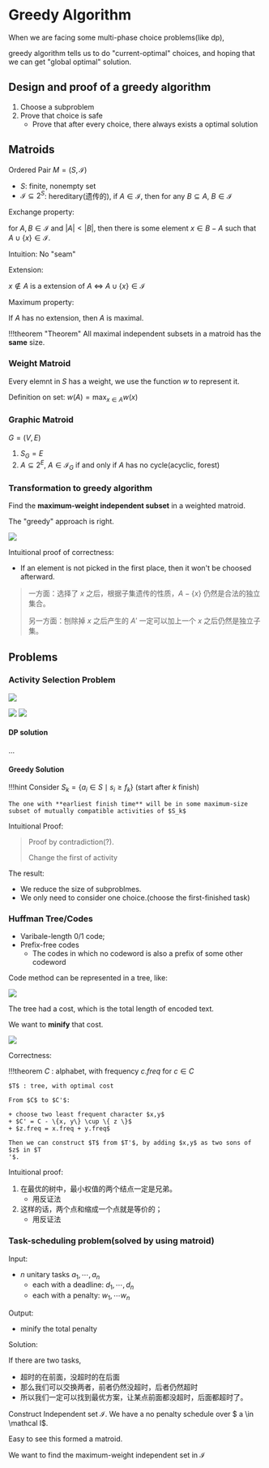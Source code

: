 # Greedy Algorithm

When we are facing some multi-phase choice problems(like dp),
 
greedy algorithm tells us to do "current-optimal" choices, and hoping that we can get "global optimal" solution.

## Design and proof of a greedy algorithm

1. Choose a subproblem
2. Prove that choice is safe 
    + Prove that after every choice, there always exists a optimal solution


## Matroids

Ordered Pair $M = (S,\mathcal I)$

+ $S$: finite, nonempty set
+ $\mathcal I \subseteq 2^S$: hereditary(遗传的), if $A \in \mathcal I$, then for any $B \subseteq A$, $B \in \mathcal I$

Exchange property:

for $A, B \in \mathcal I$ and $|A| < |B|$, then there is some element $x \in B - A$ such that $A \cup \{x\} \in \mathcal I$.

Intuition: No "seam"

Extension: 

$x \not\in A$ is a extension of $A$ $\iff$ $A \cup \{ x \} \in \mathcal I$

Maximum property:

If $A$ has no extension, then $A$ is maximal.

!!!theorem "Theorem"
    All maximal independent subsets in a matroid has the **same** size.

### Weight Matroid

Every elemnt in $S$ has a weight, we use the function $w$ to represent it.

Definition on set: $w(A) = \max_{x\in A} w(x)$

### Graphic Matroid

$G = (V,E)$

1. $S_G = E$
2. $A \subseteq 2^E$, $A \in \mathcal I_G$ if and only if $A$ has no cycle(acyclic, forest)

### Transformation to greedy algorithm

Find the **maximum-weight independent subset** in a weighted matroid.

The "greedy" approach is right.

![](greedy_algorithm.assets/2022-06-03-17-01-18.png)

Intuitional proof of correctness:

+ If an element is not picked in the first place, then it won't be choosed afterward.

> 一方面：选择了 $x$ 之后，根据子集遗传的性质，$A - \{x\}$ 仍然是合法的独立集合。
> 
> 另一方面：刨除掉 $x$ 之后产生的 $A'$ 一定可以加上一个 $x$ 之后仍然是独立子集。

## Problems

### Activity Selection Problem

![](greedy_algorithm.assets/2022-06-03-14-07-53.png)

![](greedy_algorithm.assets/2022-06-03-14-08-12.png)
![](greedy_algorithm.assets/2022-06-03-14-08-21.png)

#### DP solution

...

#### Greedy Solution

!!!hint
    Consider $S_k = \{a_i \in S \mid s_i \geq f_k \}$ (start after $k$ finish) 
    
    The one with **earliest finish time** will be in some maximum-size subset of mutually compatible activities of $S_k$

Intuitional Proof:

> Proof by contradiction(?).
>
> Change the first of activity

The result:

+ We reduce the size of subproblmes.
+ We only need to consider one choice.(choose the first-finished task)

### Huffman Tree/Codes

+ Varibale-length 0/1 code;
+ Prefix-free codes 
    + The codes in which no codeword is also a prefix of some other codeword

Code method can be represented in a tree, like:

![](greedy_algorithm.assets/2022-06-03-14-53-08.png)

The tree had a cost, which is the total length of encoded text.

We want to **minify** that cost.

![](greedy_algorithm.assets/2022-06-03-14-52-20.png)

Correctness:

!!!theorem 
    $C$ : alphabet, with frequency $c.freq$ for $c \in C$

    $T$ : tree, with optimal cost  

    From $C$ to $C'$:

    + choose two least frequent character $x,y$
    + $C' = C - \{x, y\} \cup \{ z \}$
    + $z.freq = x.freq + y.freq$

    Then we can construct $T$ from $T'$, by adding $x,y$ as two sons of $z$ in $T
    '$.

Intuitional proof: 

1. 在最优的树中，最小权值的两个结点一定是兄弟。
    + 用反证法
2. 这样的话，两个点和缩成一个点就是等价的；
    + 用反证法


### Task-scheduling problem(solved by using matroid)

Input:

+ $n$ unitary tasks $a_1, \cdots, a_n$
    + each with a deadline: $d_1, \cdots, d_n$
    + each with a penalty: $w_1, \cdots w_n$

Output:

+ minify the total penalty

Solution:

If there are two tasks,

+ 超时的在前面，没超时的在后面
+ 那么我们可以交换两者，前者仍然没超时，后者仍然超时
+ 所以我们一定可以找到最优方案，让某点前面都没超时，后面都超时了。

Construct Independent set $\mathcal I$. We have a no penalty schedule over $ a \in \mathcal I$.

Easy to see this formed a matroid.

We want to find the maximum-weight independent set in $\mathcal I$



